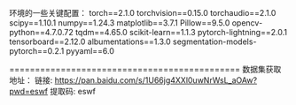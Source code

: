 环境的一些关键配置：
torch==2.1.0
torchvision==0.15.0
torchaudio==2.1.0
scipy==1.10.1
numpy==1.24.3
matplotlib==3.7.1
Pillow==9.5.0
opencv-python==4.7.0.72
tqdm==4.65.0
scikit-learn==1.1.3
pytorch-lightning==2.0.1
tensorboard==2.12.0
albumentations==1.3.0
segmentation-models-pytorch==0.2.1
pyyaml==6.0


============================================= 数据集获取地址：
链接: https://pan.baidu.com/s/1U66jg4XXl0uwNrWsL_aOAw?pwd=eswf 提取码: eswf
